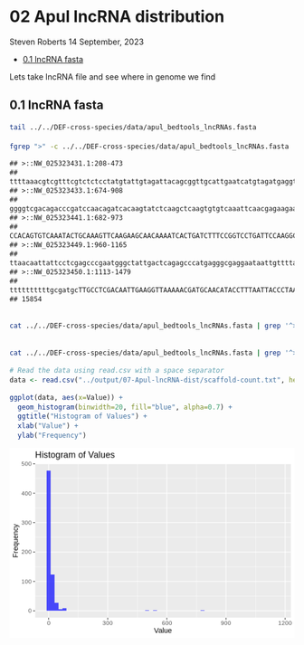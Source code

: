 02 Apul lncRNA distribution
================
Steven Roberts
14 September, 2023

- <a href="#01-lncrna-fasta" id="toc-01-lncrna-fasta">0.1 lncRNA fasta</a>

Lets take lncRNA file and see where in genome we find

## 0.1 lncRNA fasta

``` bash
tail ../../DEF-cross-species/data/apul_bedtools_lncRNAs.fasta

fgrep ">" -c ../../DEF-cross-species/data/apul_bedtools_lncRNAs.fasta
```

    ## >::NW_025323431.1:208-473
    ## ttttaaacgtcgtttcgtctctcctatgtattgtagattacagcggttgcattgaatcatgtagatgaggtttttagtttcacaagtaaggttaaattttatggggcgagtttccccggtagaaaagaaggtatatgtagtaagtccgtgagaaatgtagggacaagtagcgcagtttttgccacaacggaaagaaccacaaggaagttgaggattggcagaattagaagggagtttagctgtaactaataagtcacgaaggttg
    ## >::NW_025323433.1:674-908
    ## ggggtcgacagacccgatccaacagatcacaagtatctcaagctcaagtgtgtcaaattcaacgagaagaaaacgtatcctgaaactttgaagccgcaaccgcgtttaaagtgttacttatatcacaatttctttttttcgttatcaatcctgttaagtcgatttaagcaatctaagctttattttcccgtgtattaaacaccatttagttcaatgtcaacattcgcatgcgtt
    ## >::NW_025323441.1:682-973
    ## CCACAGTGTCAAATACTGCAAAGTTCAAGAAGCAACAAAATCACTGATCTTTCCGGTCCTGATTCCAAGGCAATTGCGATATCATTATGGACACGGATTAAGGCCGTTTCAGTACCGTGAAGTTTTCTTTAATCTttctttttagtcttttttttttttttttctttaatcttcCTCTTTAAATATTCTTCCTAATCACttccaccacaacatgacaatttttGGCTTTTACTCATACCatagaaacacagaaagccacgAGAAATCTCTCAAGAGGGTTCATTTCATACA
    ## >::NW_025323449.1:960-1165
    ## ttaacaattattcctcgagcccgaatgggctattgactcagagcccatgagggcgaggaataattgttttagtaaaatccaactagttggtcaaaaaaatatcaagactaaacgtctttcgcaagttaaagctagacttcaatcctcttttaccgccaaaacattacaaatatggcggcgcgtttcgctactagtgggctataac
    ## >::NW_025323450.1:1113-1479
    ## ttttttttttgcgatgcTTGCCTCGACAATTGAAGGTTAAAAACGATGCAACATACCTTTAATTACCCTAAGTTGTCGAAGCCTCGCTGTTCCAACAAGTACTGCAGTACCGTGATCGGCAACAAATCTGTCATCATAGTAGTGTAACACCTCAAACCCCACTTCAATGTTACTGATtatgcttttcttctttttcacctTTGCGTTTTTCTCTCGCTTAACTTCCTCAGTCGTGGTTTCTTCTTTTAAGAGGTTCTCATCATCGATGGCGAAGGGACCGTACCAATATCGTGGCATAAGAGTGGGAATAAGGGTATCTTGGACCCATTTCCAATATGACTCATAATCGGCCACCTGGAAAAATAA
    ## 15854

``` bash

cat ../../DEF-cross-species/data/apul_bedtools_lncRNAs.fasta | grep '^>' | sed -n 's/.*::\([^:]*\):.*/\1/p' | sort | uniq -c | awk '{$1=$1; print}' |  head
```

``` bash

cat ../../DEF-cross-species/data/apul_bedtools_lncRNAs.fasta | grep '^>' | sed -n 's/.*::\([^:]*\):.*/\1/p' | sort | uniq -c  | awk '{$1=$1; print}' > ../output/07-Apul-lncRNA-dist/scaffold-count.txt
```

``` r
# Read the data using read.csv with a space separator
data <- read.csv("../output/07-Apul-lncRNA-dist/scaffold-count.txt", header = FALSE, sep = " ", col.names = c("Value", "Label"))
```

``` r
ggplot(data, aes(x=Value)) +
  geom_histogram(binwidth=20, fill="blue", alpha=0.7) +
  ggtitle("Histogram of Values") +
  xlab("Value") +
  ylab("Frequency")
```

<img src="07-Apul-lncRNA-dist_files/figure-gfm/unnamed-chunk-5-1.png" style="display: block; margin: auto;" />
